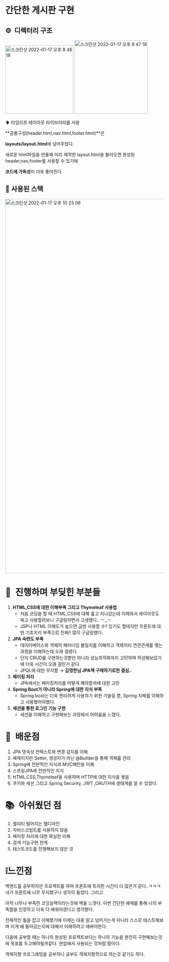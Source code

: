 # 간단한 게시판 구현

## ⚙️  디렉터리 구조

<img width="216" alt="스크린샷 2022-01-17 오후 8 46 18" src="https://user-images.githubusercontent.com/80299170/149775800-99c15032-0b27-49dc-8d00-36cbdcfab1ce.png">
<img width="233" alt="스크린샷 2022-01-17 오후 8 47 18" src="https://user-images.githubusercontent.com/80299170/149777051-608806bf-9267-4e4e-a0e9-ceb9ee901469.png">

⬆️  타임리프 레이아웃 라이브러리를 사용

**공통구성(header.html,nav.html,footer.html)**은

**layouts/layout.html**에 넣어주었다. 

새로운 html파일을 만들때 미리 제작한 layout.html을 불러오면 완성된 header,nav,footer를 사용할 수 있기에

**코드에 가독성**이 더욱 좋아진다.

## 📝  사용된 스택

<img width="1187" alt="스크린샷 2022-01-17 오후 10 23 06" src="https://user-images.githubusercontent.com/80299170/149777400-7c23ff7f-9aca-4447-9440-6df046f9a058.png">

# 📌  진행하며 부딪힌 부분들

1. **HTML,CSS에 대한 이해부족 그리고 Thymeleaf 사용법**
    - 처음 코딩을 할 때 HTML,CSS에 대해 훑고 지나갔는데 이제와서 레이아웃도 짜고 사용할려보니 구글링하면서 고생했다.. ㅡ,,ㅡ
    - JSP나 HTML 이해도가 높으면 금방 사용할 수? 있기도 할테지만 프론트에 대한 기초지식 부족으로 진짜!! 많이 구글링했다.
2. **JPA 숙련도 부족**
    - 데이터베이스와 객체의 패러다임 불일치를 이해하고 객체끼리 연관관계를 맺는과정을 이해하는데 오래 걸렸다.
    - 단지 CRUD를 구현하는것뿐만 아니라 성능최적화까지 고민하며 작성해보았기에 더욱 시간이 오래 걸린거 같다.
    - JPQL에 대한 무지함 → **김영한님 JPA책 구매하기로한 결심..**
3. **페이징 처리**
    - JPA에서는 페이징처리를 어떻게 해야할까에 대한 고민
4. **Spring Boot가 아니라 Spring에 대한 지식 부족**
    - Spring boot는 더욱 편리하게 사용하기 위한 기술일 뿐, Spring 자체를 이해하고 사용했어야했다.
5. **세션을 통한 로그인 기능 구현**
    - 세션을 이해하고 구현해보는 과정에서 어려움을 느꼈다.

# 📎  배운점

1. JPA 영속성 컨텍스트와 변경 감지를 이해
2. 예제이지만 Setter, 생성자가 아닌 @Builder을 통해 객체를 관리
3. Spring에 전반적인 지식과 MVC패턴을 이해
4. 스프링JPA에 전반적인 지식
5. HTML,CSS,Thymeleaf을 사용하며 HTTP에 대한 지식을 쌓음
6. 쿠키와 세션 그리고 Spring Security, JWT ,OAUTH에 생태계를 알 수 있었다.

# 📚  아쉬웠던 점
1. 퀄리티 떨어지는 웹디자인
2. 자바스크립트를 사용하지 않음
3. 페이징 처리에 대한 확실한 이해
4. 검색 기능구현 한계
5. 테스트코드를 진행해보지 않은 것

# ❕느낀점
백엔드를 공부하지만 프로젝트를 하며 프론트에 투자한 시간이 더 많은거 같다..ㅋㅋㅋ 내가 프론트에 너무 무지했구나 생각이 들었다. 그리고

아직 너무나 부족한 코딩실력이라는것에 벽을 느꼇다. 이번 간단한 예제를 통해 나의 부족함을 인정하고 더욱 더 배워야겠다고 생각했다.

전체적인 틀을 잡고 이해했기에 이제는 대충 알고 넘어가는게 아니라 스스로 테스트해보며 이게 왜 돌아갔는지에 대해서 이해하려고 애써야한다.

다음에 공부할 때는 하나의 완성된 프로젝트보다는 하나의 기능을 완전히 구현해보는것에 목표를 두고해야될꺼같다. 현업에서 사용되는 것처럼 말이다.

객체지향 프로그래밍을 공부하니 공부도 객체지향적으로 하는것 같기도 하다.
